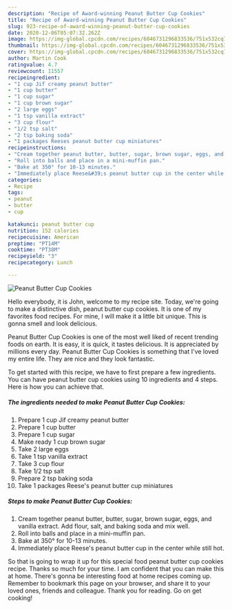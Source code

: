 ```yaml
---
description: "Recipe of Award-winning Peanut Butter Cup Cookies"
title: "Recipe of Award-winning Peanut Butter Cup Cookies"
slug: 923-recipe-of-award-winning-peanut-butter-cup-cookies
date: 2020-12-06T05:07:32.262Z
image: https://img-global.cpcdn.com/recipes/6046731296833536/751x532cq70/peanut-butter-cup-cookies-recipe-main-photo.jpg
thumbnail: https://img-global.cpcdn.com/recipes/6046731296833536/751x532cq70/peanut-butter-cup-cookies-recipe-main-photo.jpg
cover: https://img-global.cpcdn.com/recipes/6046731296833536/751x532cq70/peanut-butter-cup-cookies-recipe-main-photo.jpg
author: Martin Cook
ratingvalue: 4.7
reviewcount: 11557
recipeingredient:
- "1 cup Jif creamy peanut butter"
- "1 cup butter"
- "1 cup sugar"
- "1 cup brown sugar"
- "2 large eggs"
- "1 tsp vanilla extract"
- "3 cup flour"
- "1/2 tsp salt"
- "2 tsp baking soda"
- "1 packages Reeses peanut butter cup miniatures"
recipeinstructions:
- "Cream together peanut butter, butter, sugar, brown sugar, eggs, and vanilla extract. Add flour, salt, and baking soda and mix well."
- "Roll into balls and place in a mini-muffin pan."
- "Bake at 350° for 10-13 minutes."
- "Immediately place Reese&#39;s peanut butter cup in the center while still hot."
categories:
- Recipe
tags:
- peanut
- butter
- cup

katakunci: peanut butter cup 
nutrition: 152 calories
recipecuisine: American
preptime: "PT14M"
cooktime: "PT38M"
recipeyield: "3"
recipecategory: Lunch

---
```



![Peanut Butter Cup Cookies](https://img-global.cpcdn.com/recipes/6046731296833536/751x532cq70/peanut-butter-cup-cookies-recipe-main-photo.jpg)

Hello everybody, it is John, welcome to my recipe site. Today, we're going to make a distinctive dish, peanut butter cup cookies. It is one of my favorites food recipes. For mine, I will make it a little bit unique. This is gonna smell and look delicious.



Peanut Butter Cup Cookies is one of the most well liked of recent trending foods on earth. It is easy, it is quick, it tastes delicious. It is appreciated by millions every day. Peanut Butter Cup Cookies is something that I've loved my entire life. They are nice and they look fantastic.


To get started with this recipe, we have to first prepare a few ingredients. You can have peanut butter cup cookies using 10 ingredients and 4 steps. Here is how you can achieve that.

<!--inarticleads1-->

##### The ingredients needed to make Peanut Butter Cup Cookies:

1. Prepare 1 cup Jif creamy peanut butter
1. Prepare 1 cup butter
1. Prepare 1 cup sugar
1. Make ready 1 cup brown sugar
1. Take 2 large eggs
1. Take 1 tsp vanilla extract
1. Take 3 cup flour
1. Take 1/2 tsp salt
1. Prepare 2 tsp baking soda
1. Take 1 packages Reese&#39;s peanut butter cup miniatures




<!--inarticleads2-->

##### Steps to make Peanut Butter Cup Cookies:

1. Cream together peanut butter, butter, sugar, brown sugar, eggs, and vanilla extract. Add flour, salt, and baking soda and mix well.
1. Roll into balls and place in a mini-muffin pan.
1. Bake at 350° for 10-13 minutes.
1. Immediately place Reese&#39;s peanut butter cup in the center while still hot.




So that is going to wrap it up for this special food peanut butter cup cookies recipe. Thanks so much for your time. I am confident that you can make this at home. There's gonna be interesting food at home recipes coming up. Remember to bookmark this page on your browser, and share it to your loved ones, friends and colleague. Thank you for reading. Go on get cooking!
